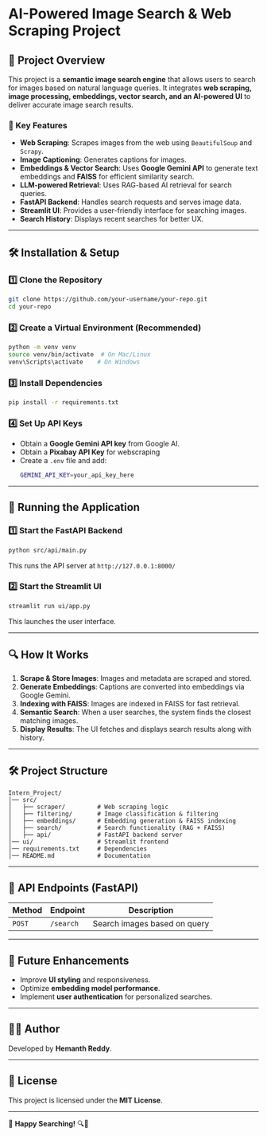 # AI-Powered Image Search & Web Scraping Project

## 📌 Project Overview
This project is a **semantic image search engine** that allows users to search for images based on natural language queries. It integrates **web scraping, image processing, embeddings, vector search, and an AI-powered UI** to deliver accurate image search results.

### 🚀 Key Features
- **Web Scraping**: Scrapes images from the web using `BeautifulSoup` and `Scrapy`.
- **Image Captioning**: Generates captions for images.
- **Embeddings & Vector Search**: Uses **Google Gemini API** to generate text embeddings and **FAISS** for efficient similarity search.
- **LLM-powered Retrieval**: Uses RAG-based AI retrieval for search queries.
- **FastAPI Backend**: Handles search requests and serves image data.
- **Streamlit UI**: Provides a user-friendly interface for searching images.
- **Search History**: Displays recent searches for better UX.

---

## 🛠️ Installation & Setup

### 1️⃣ Clone the Repository
```sh
git clone https://github.com/your-username/your-repo.git
cd your-repo
```

### 2️⃣ Create a Virtual Environment (Recommended)
```sh
python -m venv venv
source venv/bin/activate  # On Mac/Linux
venv\Scripts\activate    # On Windows
```

### 3️⃣ Install Dependencies
```sh
pip install -r requirements.txt
```

### 4️⃣ Set Up API Keys
- Obtain a **Google Gemini API key** from Google AI.
- Obtain a **Pixabay API Key** for webscraping
- Create a `.env` file and add:
  ```sh
  GEMINI_API_KEY=your_api_key_here
  ```

---

## 🚀 Running the Application

### 1️⃣ Start the FastAPI Backend
```sh
python src/api/main.py
```
This runs the API server at `http://127.0.0.1:8000/`

### 2️⃣ Start the Streamlit UI
```sh
streamlit run ui/app.py
```
This launches the user interface.

---

## 🔍 How It Works
1. **Scrape & Store Images**: Images and metadata are scraped and stored.
2. **Generate Embeddings**: Captions are converted into embeddings via Google Gemini.
3. **Indexing with FAISS**: Images are indexed in FAISS for fast retrieval.
4. **Semantic Search**: When a user searches, the system finds the closest matching images.
5. **Display Results**: The UI fetches and displays search results along with history.

---

## 🛠️ Project Structure
```
Intern_Project/
│── src/
│   ├── scraper/         # Web scraping logic
│   ├── filtering/       # Image classification & filtering
│   ├── embeddings/      # Embedding generation & FAISS indexing
│   ├── search/          # Search functionality (RAG + FAISS)
│   ├── api/             # FastAPI backend server
│── ui/                  # Streamlit frontend
│── requirements.txt     # Dependencies
│── README.md            # Documentation
```

---

## 📌 API Endpoints (FastAPI)
| Method | Endpoint   | Description |
|--------|-----------|-------------|
| `POST` | `/search` | Search images based on query |

---

## 🎉 Future Enhancements
- Improve **UI styling** and responsiveness.
- Optimize **embedding model performance**.
- Implement **user authentication** for personalized searches.

---

## 👨‍💻 Author
Developed by **Hemanth Reddy**.

---

## 📜 License
This project is licensed under the **MIT License**.

---

🔹 **Happy Searching!** 🔍🎉

